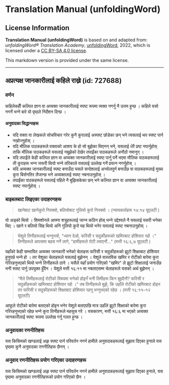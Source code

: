 # Translation Manual (unfoldingWord)

## License Information

**Translation Manual (unfoldingWord)** is based on and adapted from: _unfoldingWord® Translation Academy_, [unfoldingWord](https://unfoldingword.org/utw), 2022, which is licensed under a [CC BY-SA 4.0 license](https://creativecommons.org/licenses/by-sa/4.0/legalcode.en).

This markdown version is provided under the same license.



--------------------------------

## अप्रत्यक्ष जानकारीलाई कहिले राख्ने (id: 727688)

### वर्णन

कहिलेकहीँ कल्पित ज्ञान वा अव्यक्त जानकारीलाई स्पष्ट रूपमा व्यक्त नगर्नु नै उत्तम हुन्छ । कहिले यसो नगर्ने भन्‍ने बारे यो पृष्ठले निर्देशन दिन्छ ।

#### अनुवादका सिद्धान्तहरू

* यदि वक्ता वा लेखकले सोचविचार गरेर कुनै कुरालाई अस्पष्ट छोडेका छन् भने त्यसलाई थप स्पष्ट पार्न नखोज्‍नुहोस् ।
* यदि मौलिक पाठकहरूले वक्ताको आशय के हो सो बुझेका थिएनन् भने, यसलाई धेरै प्रष्ट नपार्नुहोस् ताकि मौलिक पाठकहरूले यसलाई नबुझेको देखेर तपाईंका पाठकहरूले अनौठो नमानून् ।
* यदि तपाईंले केही कल्पित ज्ञान वा अव्यक्त जानकारीलाई स्पष्ट पार्नु पर्ने भएमा मौलिक पाठकहरूलाई ती कुराहरू भन्‍न जरूरी थियो भन्‍ने तरिकाले यसलाई उल्‍लेख गर्ने प्रयत्‍न नगर्नुहोस् ।
* यदि अव्यक्त जानकारीलाई स्पष्ट बनाउँदा यसले सन्देशलाई अन्योलपूर्ण बनाउँछ वा पाठकहरूलाई मुख्य कुरा बिर्सनतिर लैजान्छ भने अव्यक्तलाई स्पष्ट नबनाउनुहोस् ।
* तपाईंका पाठकहरूले यसलाई पहिले नै बुझिसकेका छन् भने कल्पित ज्ञान वा अव्यक्त जानकारीलाई स्पष्ट नपार्नुहोस् ।

### बाइबलबाट लिइएका उदाहरणहरू

> खानेबाट खानेकुरो निस्क्यो, बलियोबाट गुलियो कुरो निस्क्यो । (न्यायकर्ताहरू १४:१४ यूएलटी )

यो अड्को थियो । शिमशोनले आफ्ना शत्रुहरूलाई जान्‍न कठिन होस् भन्‍ने उद्देश्यले नै यसलाई यसरी भनेका थिए । खाने र बलियो सिंह थियो अनि गुलियो कुरो मह थियो भनेर यसलाई स्पष्ट नबनाउनुहोस् ।

> येशूले तिनीहरूलाई भन्‍नुभयो, "ध्यान देओ, फरिसी र सदुकीहरूको खमिरबाट होशियार रहो ।" तिनीहरूले आपसमा बहस गर्ने लागे, "हामीहरूले रोटी ल्याएनौं..." (मत्ती १६:६,७ यूएलटी )

यहाँको केही सम्भावित अव्यक्त जानकारी भनेको चेलाहरू फरिसी र सदुकीहरूको झुटो शिक्षाबाट होशियार हुनुपर्छ भन्‍ने हो । तर येशूका चेलाहरूले यसलाई बुझेनन् । येशूले वास्तविक खमिर र रोटीको बारेमा कुरा गरिरहनुभएको थियो भन्‍ने तिनीहरूले ठाने । यसैले यहाँ प्रयोग गरिएको "खमिर" ले झुटो शिक्षालाई जनाउँछ भनी स्पष्ट पार्नु उपयुक्त हुँदैन । येशूले मत्ती १६:११ मा नबताएसम्म चेलाहरूले यसको अर्थ बुझेनन् ।

> “मैले तिमीहरूलाई रोटीको विषयमा भनेको होइनँ भनी तिमीहरू किन बुझ्दैनौ? फरिसी र सदुकीहरूको खमिरबाट होशियार रहो ।" तब तिनीहरूले बुझे, कि उहाँले रोटीको खमिरबाट होइन तर फरिसी र सदुकीहरूको शिक्षाबाट होशियार रहनू भन्‍नुभएको रहेछ । (मत्ती १६:११–१२ यूएलटी)

आफूले रोटीको बारेमा बताएको होइन भनेर येशूले बताएपछि मात्र उहाँले झुटो शिक्षाको बारेमा कुरा गरिरहनुभएको रहेछ भन्‍ने कुरा तिनीहरूले महसुस गरे । यसकारण, मत्ती १६:६ मा भएको अव्यक्त जानकारीलाई स्पष्ट रूपमा उल्लेख गर्नु गलत हुन्छ ।

### अनुवादका रणनीतिहरू

यस किसिमको खण्डलाई अझ स्पष्ट पार्न परिवर्तन नगर्न हामीले अनुवादकहरूलाई सुझाव दिएका हुनाले यस पृष्ठमा कुनै अनुवादका रणनीतिहरू छैनन् ।

### अनुवाद रणनीतिहरू प्रयोग गरिएका उदाहरणहरू

यस किसिमको खण्डलाई अझ स्पष्ट पार्न परिवर्तन नगर्न हामीले अनुवादकहरूलाई सुझाव दिएका हुनाले, यस पृष्ठमा अनुवादका रणनीतिहरूको प्रयोग गरिएको छैन ।


